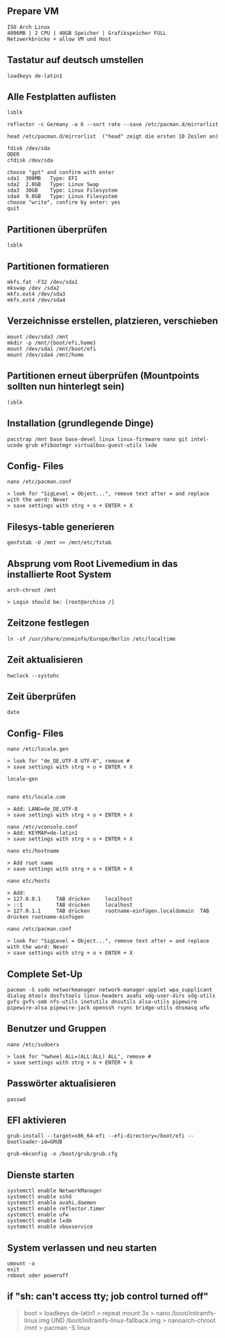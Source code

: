 ## Prepare VM

    ISO Arch Linux 
    4096MB | 2 CPU | 40GB Speicher | Grafikspeicher FULL 
    Netzwerkbrücke + allow VM und Host


## Tastatur auf deutsch umstellen 

    loadkeys de-latin1


## Alle Festplatten auflisten

    lsblk

    reflector -c Germany -a 6 --sort rate --save /etc/pacman.d/mirrorlist

    head /etc/pacman.d/mirrorlist  ("head" zeigt die ersten 10 Zeilen an) 

    fdisk /dev/sda 
    ODER
    cfdisk /dev/sda

    choose "gpt" and confirm with enter
    sda1  300MB   Type: EFI
    sda2  2.0GB   Type: Linux Swap
    sda3  30GB    Type: Linux Filesystem
    sda4  9.0GB   Type: Linux Filesystem
    choose "write", confirm by enter: yes
    quit


## Partitionen überprüfen

    lsblk 


## Partitionen formatieren

    mkfs.fat -F32 /dev/sda1
    mkswap /dev /sda2
    mkfs.ext4 /dev/sda3
    mkfs.ext4 /dev/sda4


## Verzeichnisse erstellen, platzieren, verschieben

    mount /dev/sda3 /mnt
    mkdir -p /mnt/{boot/efi,home}
    mount /dev/sda1 /mnt/boot/efi
    mount /dev/sda4 /mnt/home


## Partitionen erneut überprüfen (Mountpoints sollten nun hinterlegt sein)

    lsblk 


## Installation (grundlegende Dinge)

    pacstrap /mnt base base-devel linux linux-firmware nano git intel-ucode grub efibootmgr virtualbox-guest-utils lxde


## Config- Files

    nano /etc/pacman.conf

    > look for "SigLevel = Object...", remove text after = and replace with the word: Never
    > save settings with strg + o + ENTER + X


## Filesys-table generieren

    genfstab -U /mnt >> /mnt/etc/fstab


## Absprung vom Root Livemedium in das installierte Root System

    arch-chroot /mnt 

    > Login should be: [root@archiso /]


## Zeitzone festlegen

    ln -sf /usr/share/zoneinfo/Europe/Berlin /etc/localtime


## Zeit aktualisieren

    hwclock --systohc


## Zeit überprüfen

    date


## Config- Files

    nano /etc/locale.gen

    > look for "de_DE.UTF-8 UTF-8", remove #
    > save settings with strg + o + ENTER + X

    locale-gen 
    
    
    nano etc/locale.com

    > Add: LANG=de_DE.UTF-8
    > save settings with strg + o + ENTER + X
    
    nano /etc/vconsole.conf
    > Add: KEYMAP=de-latin1
    > save settings with strg + o + ENTER + X

    nano etc/hostname

    > Add root name
    > save settings with strg + o + ENTER + X

    nano etc/hosts

    > Add: 
    > 127.0.0.1     TAB drücken     localhost
    > ::1           TAB drücken     localhost
    > 127.0.1.1     TAB drücken     rootname-einfügen.localdomain  TAB drücken rootname-einfügen

    nano /etc/pacman.conf

    > look for "SigLevel = Object...", remove text after = and replace with the word: Never
    > save settings with strg + o + ENTER + X
    
## Complete Set-Up

    pacman -S sudo networkmanager network-manager-applet wpa_supplicant dialog mtools dosfstools linux-headers avahi xdg-user-dirs xdg-utils gvfs gvfs-smb nfs-utils inetutils dnsutils alsa-utils pipewire pipewire-alsa pipewire-jack openssh rsync bridge-utils dnsmasq ufw


## Benutzer und Gruppen

    nano /etc/sudoers

    > look for "%wheel ALL=(ALL:ALL) ALL", remove #
    > save settings with strg + o + ENTER + X


## Passwörter aktualisieren

    passwd


## EFI aktivieren
  
    grub-install --target=x86_64-efi --efi-directory=/boot/efi --bootloader-id=GRUB

    grub-mkconfig -o /boot/grub/grub.cfg


## Dienste starten

    systemctl enable NetworkManager
    systemctl enable sshd
    systemctl enable avahi.daemon
    systemctl enable reflector.timer
    systemctl enable ufw 
    systemctl enable lxdm
    systemctl enable vboxservice


## System verlassen und neu starten

    umount -a
    exit
    reboot oder poweroff


## if "sh: can't access tty; job control turned off"

   > boot > loadkeys de-latin1 > repeat mount 3x > nano /boot/initramfs-linux.img UND /boot/initramfs-linux-fallback.img > nanoarch-chroot /mnt > pacman -S linux
